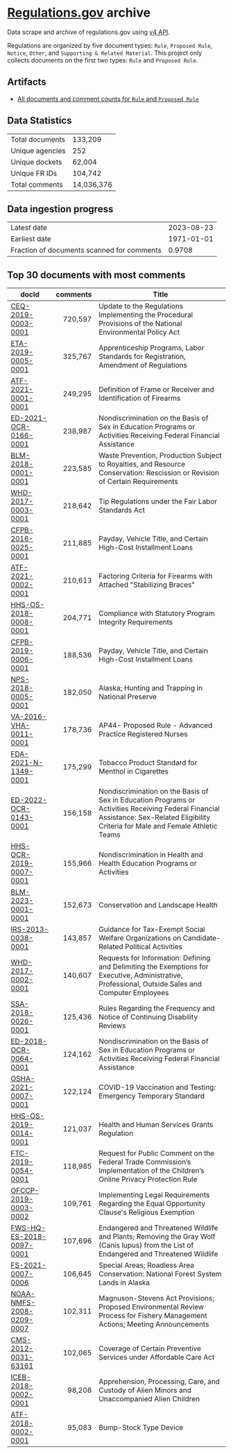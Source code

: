 # [Regulations.gov](https://www.regulations.gov/) archive

Data scrape and archive of regulations.gov using [v4 API](https://open.gsa.gov/api/regulationsgov/).

Regulations are organized by five document types: `Rule`, `Proposed Rule`, `Notice`, `Other`, and `Supporting & Related Material`. This project only collects documents on the first two types: `Rule` and `Proposed Rule`.

## Artifacts

+ [All documents and comment counts for `Rule` and `Proposed Rule`](artifacts/LISTING_rules_and_posted_rules.csv)


## Data Statistics
|     |     |
|---- |---- |
| Total documents | 133,209    |
| Unique agencies | 252    |
| Unique dockets  | 62,004   |
| Unique FR IDs   | 104,742      |
| Total comments  | 14,036,376  |

## Data ingestion progress
|     |     |
|---- |---- |
| Latest date   | 2023-08-23 |
| Earliest date | 1971-01-01    |
| Fraction of documents scanned for comments  | 0.9708 |

## Top 30 documents with most comments
| docId | comments | Title |
|------|---------:|-------|
| [CEQ-2019-0003-0001](https://www.regulations.gov/document/CEQ-2019-0003-0001) | 720,597 | Update to the Regulations Implementing the Procedural Provisions of the National Environmental Policy Act |
| [ETA-2019-0005-0001](https://www.regulations.gov/document/ETA-2019-0005-0001) | 325,767 | Apprenticeship Programs, Labor Standards for Registration, Amendment of Regulations |
| [ATF-2021-0001-0001](https://www.regulations.gov/document/ATF-2021-0001-0001) | 249,295 | Definition of Frame or Receiver and Identification of Firearms |
| [ED-2021-OCR-0166-0001](https://www.regulations.gov/document/ED-2021-OCR-0166-0001) | 238,987 | Nondiscrimination on the Basis of Sex in Education Programs or Activities Receiving Federal Financial Assistance |
| [BLM-2018-0001-0001](https://www.regulations.gov/document/BLM-2018-0001-0001) | 223,585 | Waste Prevention, Production Subject to Royalties, and Resource Conservation: Rescission or Revision of Certain Requirements |
| [WHD-2017-0003-0001](https://www.regulations.gov/document/WHD-2017-0003-0001) | 218,642 | Tip Regulations under the Fair Labor Standards Act |
| [CFPB-2016-0025-0001](https://www.regulations.gov/document/CFPB-2016-0025-0001) | 211,885 | Payday, Vehicle Title, and Certain High-Cost Installment Loans |
| [ATF-2021-0002-0001](https://www.regulations.gov/document/ATF-2021-0002-0001) | 210,613 | Factoring Criteria for Firearms with Attached "Stabilizing Braces" |
| [HHS-OS-2018-0008-0001](https://www.regulations.gov/document/HHS-OS-2018-0008-0001) | 204,771 | Compliance with Statutory Program Integrity Requirements |
| [CFPB-2019-0006-0001](https://www.regulations.gov/document/CFPB-2019-0006-0001) | 188,536 | Payday, Vehicle Title, and Certain High-Cost Installment Loans |
| [NPS-2018-0005-0001](https://www.regulations.gov/document/NPS-2018-0005-0001) | 182,050 | Alaska; Hunting and Trapping in National Preserve |
| [VA-2016-VHA-0011-0001](https://www.regulations.gov/document/VA-2016-VHA-0011-0001) | 178,736 | AP44- Proposed Rule - Advanced Practice Registered Nurses |
| [FDA-2021-N-1349-0001](https://www.regulations.gov/document/FDA-2021-N-1349-0001) | 175,299 | Tobacco Product Standard for Menthol in Cigarettes |
| [ED-2022-OCR-0143-0001](https://www.regulations.gov/document/ED-2022-OCR-0143-0001) | 156,158 | Nondiscrimination on the Basis of Sex in Education Programs or Activities Receiving Federal Financial Assistance: Sex-Related Eligibility Criteria for Male and Female Athletic Teams |
| [HHS-OCR-2019-0007-0001](https://www.regulations.gov/document/HHS-OCR-2019-0007-0001) | 155,966 | Nondiscrimination in Health and Health Education Programs or Activities |
| [BLM-2023-0001-0001](https://www.regulations.gov/document/BLM-2023-0001-0001) | 152,673 | Conservation and Landscape Health |
| [IRS-2013-0038-0001](https://www.regulations.gov/document/IRS-2013-0038-0001) | 143,857 | Guidance for Tax-Exempt Social Welfare Organizations on Candidate-Related Political Activities |
| [WHD-2017-0002-0001](https://www.regulations.gov/document/WHD-2017-0002-0001) | 140,607 | Requests for Information: Defining and Delimiting the Exemptions for Executive, Administrative, Professional, Outside Sales and Computer Employees |
| [SSA-2018-0026-0001](https://www.regulations.gov/document/SSA-2018-0026-0001) | 125,436 | Rules Regarding the Frequency and Notice of Continuing Disability Reviews |
| [ED-2018-OCR-0064-0001](https://www.regulations.gov/document/ED-2018-OCR-0064-0001) | 124,162 | Nondiscrimination on the Basis of Sex in Education Programs or Activities Receiving Federal Financial Assistance |
| [OSHA-2021-0007-0001](https://www.regulations.gov/document/OSHA-2021-0007-0001) | 122,124 | COVID-19 Vaccination and Testing: Emergency Temporary Standard |
| [HHS-OS-2019-0014-0001](https://www.regulations.gov/document/HHS-OS-2019-0014-0001) | 121,037 | Health and Human Services Grants Regulation |
| [FTC-2019-0054-0001](https://www.regulations.gov/document/FTC-2019-0054-0001) | 118,985 | Request for Public Comment on the Federal Trade Commission’s Implementation of the Children’s Online Privacy Protection Rule |
| [OFCCP-2019-0003-0002](https://www.regulations.gov/document/OFCCP-2019-0003-0002) | 109,761 | Implementing Legal Requirements Regarding the Equal Opportunity Clause's Religious Exemption |
| [FWS-HQ-ES-2018-0097-0001](https://www.regulations.gov/document/FWS-HQ-ES-2018-0097-0001) | 107,696 | Endangered and Threatened Wildlife and Plants; Removing the Gray Wolf (Canis lupus) from the List of Endangered and Threatened Wildlife |
| [FS-2021-0007-0006](https://www.regulations.gov/document/FS-2021-0007-0006) | 106,645 | Special Areas; Roadless Area Conservation: National Forest System Lands in Alaska |
| [NOAA-NMFS-2008-0209-0007](https://www.regulations.gov/document/NOAA-NMFS-2008-0209-0007) | 102,311 | Magnuson-Stevens Act Provisions; Proposed Environmental Review Process for Fishery Management Actions; Meeting Announcements |
| [CMS-2012-0031-63161](https://www.regulations.gov/document/CMS-2012-0031-63161) | 102,065 | Coverage of Certain Preventive Services under Affordable Care Act |
| [ICEB-2018-0002-0001](https://www.regulations.gov/document/ICEB-2018-0002-0001) | 98,208 | Apprehension, Processing, Care, and Custody of Alien Minors and Unaccompanied Alien Children |
| [ATF-2018-0002-0001](https://www.regulations.gov/document/ATF-2018-0002-0001) | 95,083 | Bump-Stock Type Device |

